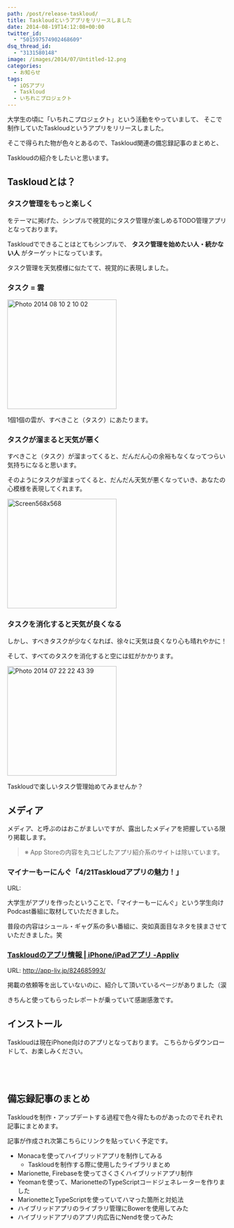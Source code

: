 ```yaml
---
path: /post/release-taskloud/
title: Taskloudというアプリをリリースしました
date: 2014-08-19T14:12:08+00:00
twitter_id:
  - "501597574902468609"
dsq_thread_id:
  - "3131580148"
image: /images/2014/07/Untitled-12.png
categories:
  - お知らせ
tags:
  - iOSアプリ
  - Taskloud
  - いちれこプロジェクト
---
```

大学生の頃に「いちれこプロジェクト」という活動をやっていまして、 そこで制作していたTaskloudというアプリをリリースしました。

そこで得られた物が色々とあるので、Taskloud関連の備忘録記事のまとめと、
  
Taskloudの紹介をしたいと思います。

<!--more-->

Taskloudとは？
----------------------------------------

### タスク管理をもっと楽しく

をテーマに掲げた、シンプルで視覚的にタスク管理が楽しめるTODO管理アプリとなっております。
  
Taskloudでできることはとてもシンプルで、 **タスク管理を始めたい人・続かない人** がターゲットになっています。

タスク管理を天気模様に似たてて、視覚的に表現しました。

### タスク = 雲

<img src="/images/2014/08/Photo-2014-08-10-2-10-02.png" alt="Photo 2014 08 10 2 10 02" title="Photo 2014-08-10 2 10 02.png" width="250" />

1個1個の雲が、すべきこと（タスク）にあたります。

### タスクが溜まると天気が悪く

すべきこと（タスク）が溜まってくると、だんだん心の余裕もなくなってつらい気持ちになると思います。
  
そのようにタスクが溜まってくると、だんだん天気が悪くなっていき、あなたの心模様を表現してくれます。

<img src="/images/2014/08/screen568x568.jpeg" alt="Screen568x568" title="screen568x568.jpeg" width="250" />

### タスクを消化すると天気が良くなる

しかし、すべきタスクが少なくなれば、徐々に天気は良くなり心も晴れやかに！

そして、すべてのタスクを消化すると空には虹がかかります。

<img src="/images/2014/08/Photo-2014-07-22-22-43-39.png" alt="Photo 2014 07 22 22 43 39" title="Photo 2014-07-22 22 43 39.png" width="250" />

Taskloudで楽しいタスク管理始めてみませんか？

メディア
----------------------------------------

メディア、と呼ぶのはおこがましいですが、露出したメディアを把握している限り掲載します。

> ※ App Storeの内容を丸コピしたアプリ紹介系のサイトは除いています。

### <span class="removed_link" title="http://www.unka-punka.jp/official/Radio/entori/2014/4/21_4_21Taskloudapurino_mei_li.html">マイナーもーにんぐ「4/21Taskloudアプリの魅力！」</span>

URL: 

大学生がアプリを作ったということで、「マイナーもーにんぐ」という学生向けPodcast番組に取材していただきました。
  
普段の内容はシュール・ギャグ系の多い番組に、突如真面目なネタを挟まさせていただきました。笑

### [Taskloudのアプリ情報 \| iPhone/iPadアプリ -Appliv](http://app-liv.jp/824685993/)

URL: http://app-liv.jp/824685993/

掲載の依頼等を出していないのに、紹介して頂いているページがありました（涙
  
きちんと使ってもらったレポートが乗っていて感謝感激です。

インストール
----------------------------------------

Taskloudは現在iPhone向けのアプリとなっております。 こちらからダウンロードして、お楽しみください。

<a href="https://itunes.apple.com/jp/app/taskloud/id824685993?mt=8&uo=4" target="itunes_store" style="display:inline-block;overflow:hidden;background:url(https://linkmaker.itunes.apple.com/htmlResources/assets/ja_jp//images/web/linkmaker/badge_appstore-lrg.png) no-repeat;width:135px;height:40px;@media only screen{background-image:url(https://linkmaker.itunes.apple.com/htmlResources/assets/ja_jp//images/web/linkmaker/badge_appstore-lrg.svg);}"></a>

備忘録記事のまとめ
----------------------------------------

Taskloudを制作・アップデートする過程で色々得たものがあったのでそれぞれ記事にまとめます。
  
記事が作成され次第こちらにリンクを貼っていく予定です。

  * Monacaを使ってハイブリッドアプリを制作してみる 
      * Taskloudを制作する際に使用したライブラリまとめ
  * Marionette, Firebaseを使ってさくさくハイブリッドアプリ制作
  * Yeomanを使って、MarionetteのTypeScriptコードジェネレーターを作りました
  * MarionetteとTypeScriptを使っていてハマった箇所と対処法
  * ハイブリッドアプリのライブラリ管理にBowerを使用してみた
  * ハイブリッドアプリのアプリ内広告にNendを使ってみた

<div style="font-size:0px;height:0px;line-height:0px;margin:0;padding:0;clear:both">
</div>